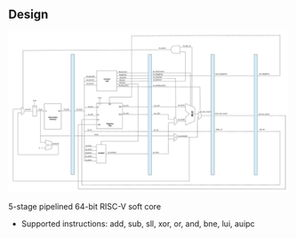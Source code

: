 
## Design

![64-bit RISC-V Core design](./assets/RISCV_22_10_23.png)

5-stage pipelined 64-bit RISC-V soft core
- Supported instructions: add, sub, sll, xor, or, and, bne, lui, auipc 
